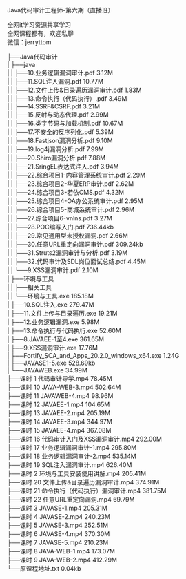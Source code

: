 Java代码审计工程师-第六期（直播班）

全网it学习资源共享学习<br>全网课程都有，欢迎私聊<br>微信：jerryttom<br>

├──Java代码审计<br> | ├──java<br> | | ├──10.业务逻辑漏洞审计.pdf 3.12M<br> | | ├──11.SQL注入漏洞.pdf 10.77M<br> | | ├──12.文件上传&amp;目录遍历漏洞审计.pdf 1.83M<br> | | ├──13.命令执行（代码执行）.pdf 3.49M<br> | | ├──14.SSRF&amp;CSRF.pdf 3.21M<br> | | ├──15.反射与动态代理.pdf 2.99M<br> | | ├──16.类字节码与加载机制.pdf 10.67M<br> | | ├──17.不安全的反序列化.pdf 5.39M<br> | | ├──18.Fastjson漏洞分析.pdf 9.10M<br> | | ├──19.log4j漏洞分析.pdf 7.99M<br> | | ├──20.Shiro漏洞分析.pdf 7.88M<br> | | ├──21.SringEL表达式注入.pdf 3.94M<br> | | ├──22.综合项目1-内容管理系统审计.pdf 2.29M<br> | | ├──23.综合项目2-华夏ERP审计.pdf 2.62M<br> | | ├──24.综合项目3-若依CMS.pdf 4.32M<br> | | ├──25.综合项目4-OA办公系统审计.pdf 2.95M<br> | | ├──26.综合项目5-商城系统审计.pdf 2.96M<br> | | ├──27.综合项目6-vnlns.pdf 3.27M<br> | | ├──28.POC编写入门.pdf 736.44kb<br> | | ├──29.常见通用型未授权漏洞.pdf 2.66M<br> | | ├──30.任意URL重定向漏洞审计.pdf 309.24kb<br> | | ├──31.Struts2漏洞审计与分析.pdf 3.19M<br> | | ├──32.代码审计及SDL岗位面试总结.pdf 4.45M<br> | | └──9.XSS漏洞审计.pdf 2.10M<br> | ├──环境与工具<br> | | ├──相关工具<br> | | └──环境与工具.exe 185.18M<br> | ├──10.SQL注入.exe 279.47M<br> | ├──11.文件上传与目录遍历.exe 19.21M<br> | ├──12.业务逻辑漏洞.exe 5.98M<br> | ├──13.命令执行与代码执行.exe 52.60M<br> | ├──8.JAVAEE-1至4.exe 361.65M<br> | ├──9.XSS漏洞审计.exe 17.76M<br> | ├──Fortify_SCA_and_Apps_20.2.0_windows_x64.exe 1.24G<br> | ├──JAVASE1-5.exe 528.69kb<br> | └──JAVAWEB.exe 34.99M<br> ├──课时 1 代码审计导学.mp4 78.45M<br> ├──课时 10 JAVA-WEB-3.mp4 502.64M<br> ├──课时 11 JAVAWEB-4.mp4 98.96M<br> ├──课时 12 JAVAEE-1.mp4 104.65M<br> ├──课时 13 JAVAEE-2.mp4 205.19M<br> ├──课时 14 JAVAEE-3.mp4 344.97M<br> ├──课时 15 JAVAEE-4.mp4 367.08M<br> ├──课时 16 代码审计入门及XSS漏洞审计.mp4 292.00M<br> ├──课时 17 业务逻辑漏洞审计-1.mp4 295.80M<br> ├──课时 18 业务逻辑漏洞审计-2.mp4 535.14M<br> ├──课时 19 SQL注入漏洞审计.mp4 626.40M<br> ├──课时 2 环境与工具安装使用讲解.mp4 205.41M<br> ├──课时 20 文件上传&amp;目录遍历漏洞审计.mp4 374.91M<br> ├──课时 21 命令执行（代码执行）漏洞审计.mp4 381.75M<br> ├──课时 22 任意URL重定向漏洞.mp4 69.79M<br> ├──课时 3 JAVASE-1.mp4 205.31M<br> ├──课时 4 JAVASE-2.mp4 240.23M<br> ├──课时 5 JAVASE-3.mp4 252.51M<br> ├──课时 6 JAVASE-4.mp4 370.30M<br> ├──课时 7 JAVASE-5.mp4 210.23M<br> ├──课时 8 JAVA-WEB-1.mp4 173.07M<br> ├──课时 9 JAVA-WEB-2.mp4 412.29M<br> └──原课程地址.txt 0.04kb
